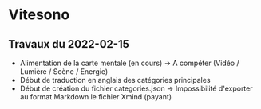 # Vitesono

## Travaux du 2022-02-15

- Alimentation de la carte mentale (en cours)
  -> A compéter (Vidéo / Lumière / Scène / Energie)
- Début de traduction en anglais des catégories principales
- Début de création du fichier categories.json
  -> Impossibilité d'exporter au format Markdown le fichier Xmind (payant)
